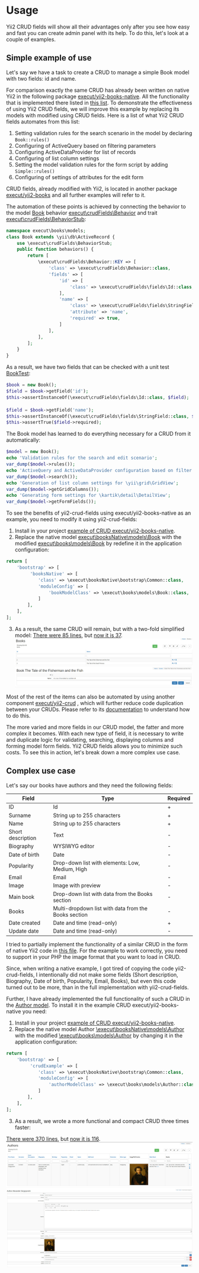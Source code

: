 # Usage
Yii2 CRUD fields will show all their advantages only after you see how easy and fast you can create
admin panel with its help. To do this, let's look at a couple of examples.

## Simple example of use
Let's say we have a task to create a CRUD to manage a simple Book model with two fields: id and name.

For comparison exactly the same CRUD has already been written on native Yii2 in the following package
[execut/yii2-books-native](https://github.com/execut/yii2-books-native). All the functionality that is implemented there
listed in [this list](https://github.com/execut/yii2-books-native/blob/master/docs/guide/implemented-functionality.md).
To demonstrate the effectiveness of using Yii2 CRUD fields, we will improve this example by replacing its models with
modified using CRUD fields.
Here is a list of what Yii2 CRUD fields automates from this list:
1. Setting validation rules for the search scenario in the model by declaring ```Book::rules()```
1. Configuring of ActiveQuery based on filtering parameters
1. Configuring ActiveDataProvider for list of records
1. Configuring of list column settings
1. Setting the model validation rules for the form script by adding ```Simple::rules()```
1. Configuring of settings of attributes for the edit form

CRUD fields, already modified with Yii2, is located in another package [execut/yii2-books](https://github.com/execut/yii2-books)
 and all further examples will refer to it.

The automation of these points is achieved by connecting the behavior to the model [Book](https://github.com/execut/yii2-books/blob/master/models/Book.php) behavior
[execut\crudFields\Behavior](Behavior.php) and trait [execut\crudFields\BehaviorStub](BehaviorStub.php):
```php
namespace execut\books\models;
class Book extends \yii\db\ActiveRecord {
    use \execut\crudFields\BehaviorStub;
    public function behaviors() {
        return [
            \execut\crudFields\Behavior::KEY => [
                'class' => \execut\crudFields\Behavior::class,
                'fields' => [
                    'id' => [
                        'class' => \execut\crudFields\fields\Id::class,
                    ],
                    'name' => [
                        'class' => \execut\crudFields\fields\StringField::class,
                        'attribute' => 'name',
                        'required' => true,
                    ]
                ],
            ],
        ];
    }
}
```

As a result, we have two fields that can be checked with a unit test [BookTest](https://github.com/execut/yii2-books/blob/master/tests/unit/models/BookTest.php):
```php
$book = new Book();
$field = $book->getField('id');
$this->assertInstanceOf(\execut\crudFields\fields\Id::class, $field);

$field = $book->getField('name');
$this->assertInstanceOf(\execut\crudFields\fields\StringField::class, $field);
$this->assertTrue($field->required);
```

The Book model has learned to do everything necessary for a CRUD from it automatically:
```php
$model = new Book();
echo 'Validation rules for the search and edit scenario';
var_dump($model->rules());
echo 'ActiveQuery and ActiveDataProvider configuration based on filter parameters';
var_dump($model->search());
echo 'Generation of list column settings for \yii\grid\GridView';
var_dump($model->getGridColumns());
echo 'Generating form settings for \kartik\detail\DetailView';
var_dump($model->getFormFields());
```

To see the benefits of yii2-crud-fields using execut/yii2-books-native as an example, you need to modify it using yii2-crud-fields:
1. Install in your project [example of CRUD execut/yii2-books-native](https://github.com/execut/yii2-books-native).
1. Replace the native model [execut\booksNative\models\Book](https://github.com/execut/yii2-books-native/blob/master/models/Book.php) with the modified [execut\books\models\Book](https://github.com/execut/yii2-books/blob/master/models/Book.php)
   by redefine it in the application configuration:
```php
return [
    'bootstrap' => [
         'booksNative' => [
            'class' => \execut\booksNative\bootstrap\Common::class,
            'moduleConfig' => [
                'bookModelClass' => \execut\books\models\Book::class,
            ]
        ],
    ],
];
```
3. As a result, the same CRUD will remain, but with a two-fold simplified model:
[There were 85 lines](https://github.com/execut/yii2-books-native/blob/master/models/Book.php), but [now it is 37](https://github.com/execut/yii2-books/blob/master/models/Book.php).
![Books CRUD list](https://raw.githubusercontent.com/execut/yii2-crud/master/docs/guide/i/books-list.jpg)
![Books CRUD form](https://raw.githubusercontent.com/execut/yii2-crud/master/docs/guide/i/books-form.jpg)

Most of the rest of the items can also be automated by using another component [execut/yii2-crud](https://github.com/execut/yii2-crud)
, which will further reduce code duplication between your CRUDs.
Please refer to its [documentation](https://github.com/execut/yii2-crud) to understand how to do this.

The more varied and more fields in our CRUD model, the fatter and more complex it becomes.
With each new type of field, it is necessary to write and duplicate logic for validating, searching, displaying columns and forming model form fields.
Yii2 CRUD fields allows you to minimize such costs.
To see this in action, let's break down a more complex use case.

## Complex use case
Let's say our books have authors and they need the following fields:

Field | Type | Required
-----|-----|-------------
ID | Id | +
Surname | String up to 255 characters | +
Name | String up to 255 characters | +
Short description | Text | -
Biography | WYSIWYG editor | -
Date of birth | Date | -
Popularity | Drop-down list with elements: Low, Medium, High | -
Email | Email | -
Image | Image with preview | -
Main book | Drop-down list with data from the Books section | -
Books | Multi-dropdown list with data from the Books section | -
Date created | Date and time (read-only) | +
Update date | Date and time (read-only) | -

I tried to partially implement the functionality of a similar CRUD in the form of native Yii2 code in [this file](https://github.com/execut/yii2-books-native/blob/master/models/Author.php).
For the example to work correctly, you need to support in your PHP the image format that you want to load in CRUD.

Since, when writing a native example, I got tired of copying the code yii2-crud-fields, I intentionally
did not make some fields (Short description, Biography, Date of birth, Popularity, Email, Books), but even this code turned out to be more,
than in the full implementation with yii2-crud-fields.

Further, I have already implemented the full functionality of such a CRUD in the [Author model](https://github.com/execut/yii2-books/blob/master/models/Author.php).
To install it in the example CRUD execut/yii2-books-native you need:
1. Install in your project [example of CRUD execut/yii2-books-native](https://github.com/execut/yii2-books-native).
1. Replace the native model Author [\execut\booksNative\models\Author](https://github.com/execut/yii2-books-native/blob/master/models/Author.php) with the modified [\execut\books\models\Author](https://github.com/execut/yii2-books/blob/master/models/Author.php)
by changing it in the application configuration:
```php
return [
    'bootstrap' => [
         'crudExample' => [
            'class' => \execut\booksNative\bootstrap\Common::class,
            'moduleConfig' => [
                'authorModelClass' => \execut\books\models\Author::class,
            ]
        ],
    ],
];
```
3. As a result, we wrote a more functional and compact CRUD three times faster:

[There were 370 lines](https://github.com/execut/yii2-books-native/blob/master/models/Author.php), but [now it is 116](https://github.com/execut/yii2-books/blob/master/models/Author.php).
![Authors CRUD list](https://raw.githubusercontent.com/execut/yii2-crud/master/docs/guide/i/authors-list.jpg)
![Authors CRUD form](https://raw.githubusercontent.com/execut/yii2-crud/master/docs/guide/i/authors-form.jpg)
